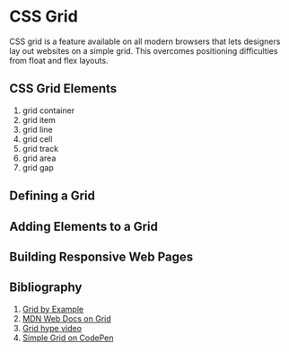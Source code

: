 # CSS Grid
CSS grid is a feature available on all modern browsers that lets designers lay out websites on a simple grid. This overcomes positioning difficulties from float and flex layouts. 
## CSS Grid Elements
1. grid container
2. grid item
3. grid line
4. grid cell
5. grid track
6. grid area
7. grid gap
## Defining a Grid

## Adding Elements to a Grid

## Building Responsive Web Pages

## Bibliography
1. [Grid by Example](https://gridbyexample.com/)
2. [MDN Web Docs on Grid](https://developer.mozilla.org/en-US/docs/Web/CSS/grid)
3. [Grid hype video](https://youtu.be/7kVeCqQCxlk)
4. [Simple Grid on CodePen](https://codepen.io/mor10/pen/NjeqyX)